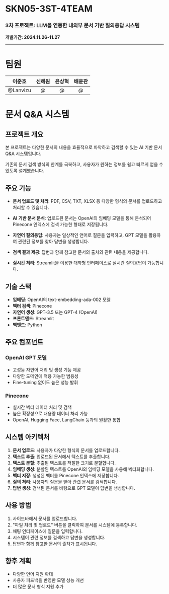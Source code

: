 # SKN05-3ST-4TEAM

### 3차 프로젝트: LLM을 연동한 내외부 문서 기반 질의응답 시스템<br>
 **개발기간: 2024.11.26-11.27**

-----

# 팀원

|  **이준호** |  **신혜원** |  **윤상혁** |  **배윤관** |
|:---------:|:---------:|:---------:|:-----------:|
| @Lanvizu | @ | @ |  @ |


# 문서 Q&A 시스템

## 프로젝트 개요

본 프로젝트는 다양한 문서의 내용을 효율적으로 파악하고 검색할 수 있는 AI 기반 문서 Q&A 시스템입니다. 

기존의 문서 검색 방식의 한계를 극복하고, 사용자가 원하는 정보를 쉽고 빠르게 얻을 수 있도록 설계했습니다.

## 주요 기능

- **문서 업로드 및 처리**: PDF, CSV, TXT, XLSX 등 다양한 형식의 문서를 업로드하고 처리할 수 있습니다.

- **AI 기반 문서 분석**: 업로드된 문서는 OpenAI의 임베딩 모델을 통해 분석되어 Pinecone 인덱스에 검색 가능한 형태로 저장됩니다.

- **자연어 질의응답**: 사용자는 일상적인 언어로 질문을 입력하고, GPT 모델을 활용하여 관련된 정보를 찾아 답변을 생성합니다.

- **검색 결과 제공**: 답변과 함께 참고한 문서의 출처와 관련 내용을 제공합니다.

- **실시간 처리**: Streamlit을 이용한 대화형 인터페이스로 실시간 질의응답이 가능합니다.

## 기술 스택

- **임베딩**: OpenAI의 text-embedding-ada-002 모델
- **벡터 검색**: Pinecone
- **자연어 생성**: GPT-3.5 또는 GPT-4 (OpenAI)
- **프론트엔드**: Streamlit
- **백엔드**: Python

## 주요 컴포넌트

### OpenAI GPT 모델

- 고성능 자연어 처리 및 생성 기능 제공
- 다양한 도메인에 적용 가능한 범용성
- Fine-tuning 없이도 높은 성능 발휘

### Pinecone

- 실시간 벡터 데이터 처리 및 검색
- 높은 확장성으로 대용량 데이터 처리 가능
- OpenAI, Hugging Face, LangChain 등과의 원활한 통합

## 시스템 아키텍처

1. **문서 업로드**: 사용자가 다양한 형식의 문서를 업로드합니다.
2. **텍스트 추출**: 업로드된 문서에서 텍스트를 추출합니다.
3. **텍스트 분할**: 추출된 텍스트를 적절한 크기로 분할합니다.
4. **임베딩 생성**: 분할된 텍스트를 OpenAI의 임베딩 모델을 사용해 벡터화합니다.
5. **벡터 저장**: 생성된 벡터를 Pinecone 인덱스에 저장합니다.
6. **질의 처리**: 사용자의 질문을 받아 관련 문서를 검색합니다.
7. **답변 생성**: 검색된 문서를 바탕으로 GPT 모델이 답변을 생성합니다.

## 사용 방법

1. 사이드바에서 문서를 업로드합니다.
2. "파일 처리 및 업로드" 버튼을 클릭하여 문서를 시스템에 등록합니다.
3. 채팅 인터페이스에 질문을 입력합니다.
4. 시스템이 관련 정보를 검색하고 답변을 생성합니다.
5. 답변과 함께 참고한 문서의 출처가 표시됩니다.

## 향후 계획

- 다양한 언어 지원 확대
- 사용자 피드백을 반영한 모델 성능 개선
- 더 많은 문서 형식 지원 추가

